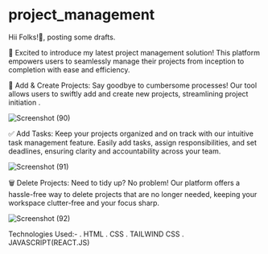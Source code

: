 # project_management

Hii Folks!👋, posting some drafts.

🚀 Excited to introduce my latest project management solution! This platform empowers users to seamlessly manage their projects from inception to completion with ease and efficiency.

📝 Add & Create Projects: Say goodbye to cumbersome processes! Our tool allows users to swiftly add and create new projects, streamlining project initiation .

![Screenshot (90)](https://github.com/naufil2002/project_management/assets/141832951/acbde2c2-d489-4b0b-9a2a-7c8cf8282282)



✅ Add Tasks: Keep your projects organized and on track with our intuitive task management feature. Easily add tasks, assign responsibilities, and set deadlines, ensuring clarity and accountability across your team.

![Screenshot (91)](https://github.com/naufil2002/project_management/assets/141832951/577cd2a5-46ea-4533-b197-1f3c5f714c9f)


🗑️ Delete Projects: Need to tidy up? No problem! Our platform offers a hassle-free way to delete projects that are no longer needed, keeping your workspace clutter-free and your focus sharp.

![Screenshot (92)](https://github.com/naufil2002/project_management/assets/141832951/5f7ccc4d-d6ce-46fa-9185-eabdffdfa890)

Technologies Used:-
. HTML
. CSS
. TAILWIND CSS
. JAVASCRIPT(REACT.JS)
